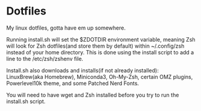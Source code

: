 # Dotfiles
My linux dotfiles, gotta have em up somewhere.

Running install.sh will set the $ZDOTDIR environment variable, meaning Zsh will look for Zsh dotfiles(and store them by default) within ~/.config/zsh instead of your home directory. This is done using the install script to add a line to the /etc/zsh/zshenv file.

Install.sh also downloads and installs(if not already installed):
LinuxBrew(aka Homebrew), Miniconda3, Oh-My-Zsh, certain OMZ plugins, Powerlevel10k theme, and some Patched Nerd Fonts.

You will need to have wget and Zsh installed before you try to run the install.sh script.
